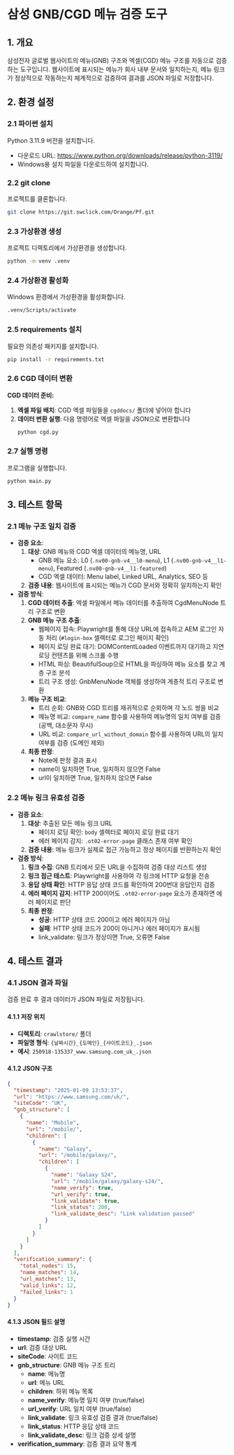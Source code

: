 # 삼성 GNB/CGD 메뉴 검증 도구

## 1. 개요

삼성전자 글로벌 웹사이트의 메뉴(GNB) 구조와 엑셀(CGD) 메뉴 구조를 자동으로 검증하는 도구입니다. 웹사이트에 표시되는 메뉴가 회사 내부 문서와 일치하는지, 메뉴 링크가 정상적으로 작동하는지 체계적으로 검증하여 결과를 JSON 파일로 저장합니다.

## 2. 환경 설정

### 2.1 파이썬 설치
Python 3.11.9 버전을 설치합니다.
- 다운로드 URL: https://www.python.org/downloads/release/python-3119/
- Windows용 설치 파일을 다운로드하여 설치합니다.

### 2.2 git clone
프로젝트를 클론합니다.
```bash
git clone https://git.swclick.com/Orange/Pf.git
```

### 2.3 가상환경 생성
프로젝트 디렉토리에서 가상환경을 생성합니다.
```bash
python -m venv .venv
```

### 2.4 가상환경 활성화
Windows 환경에서 가상환경을 활성화합니다.
```bash
.venv/Scripts/activate
```

### 2.5 requirements 설치
필요한 의존성 패키지를 설치합니다.
```bash
pip install -r requirements.txt
```

### 2.6 CGD 데이터 변환
**CGD 데이터 준비:**
1. **엑셀 파일 배치**: CGD 엑셀 파일들을 `cgddocs/` 폴더에 넣어야 합니다
2. **데이터 변환 실행**: 다음 명령어로 엑셀 파일을 JSON으로 변환합니다
   ```bash
   python cgd.py
   ```

### 2.7 실행 명령
프로그램을 실행합니다.
```bash
python main.py
```

## 3. 테스트 항목

### 2.1 메뉴 구조 일치 검증
- **검증 요소**: 
  1. **대상**: GNB 메뉴와 CGD 엑셀 데이터의 메뉴명, URL
     - GNB 메뉴 요소: L0 (`.nv00-gnb-v4__l0-menu`), L1 (`.nv00-gnb-v4__l1-menu`), Featured (`.nv00-gnb-v4__l1-featured`)
     - CGD 엑셀 데이터: Menu label, Linked URL, Analytics, SEO 등
  2. **검증 내용**: 웹사이트에 표시되는 메뉴가 CGD 문서와 정확히 일치하는지 확인
- **검증 방식**:
  1. **CGD 데이터 추출**: 엑셀 파일에서 메뉴 데이터를 추출하여 CgdMenuNode 트리 구조로 변환
  2. **GNB 메뉴 구조 추출**: 
     - 웹페이지 접속: Playwright를 통해 대상 URL에 접속하고 AEM 로그인 자동 처리 (`#login-box` 셀렉터로 로그인 페이지 확인)
     - 페이지 로딩 완료 대기: DOMContentLoaded 이벤트까지 대기하고 지연 로딩 컨텐츠를 위해 스크롤 수행
     - HTML 파싱: BeautifulSoup으로 HTML을 파싱하여 메뉴 요소를 찾고 계층 구조 분석
     - 트리 구조 생성: GnbMenuNode 객체를 생성하여 계층적 트리 구조로 변환
  3. **메뉴 구조 비교**: 
     - 트리 순회: GNB와 CGD 트리를 재귀적으로 순회하며 각 노드 쌍을 비교
     - 메뉴명 비교: `compare_name` 함수를 사용하여 메뉴명의 일치 여부를 검증 (공백, 대소문자 무시)
     - URL 비교: `compare_url_without_domain` 함수를 사용하여 URL의 일치 여부를 검증 (도메인 제외)
  4. **최종 판정**:
     - Note에 판정 결과 표시
     - name이 일치하면 True, 일치하지 않으면 False
     - url이 일치하면 True, 일치하지 않으면 False

### 2.2 메뉴 링크 유효성 검증
- **검증 요소**: 
  1. **대상**: 추출된 모든 메뉴 링크 URL
     - 페이지 로딩 확인: `body` 셀렉터로 페이지 로딩 완료 대기
     - 에러 페이지 감지: `.ot02-error-page` 클래스 존재 여부 확인
  2. **검증 내용**: 메뉴 링크가 실제로 접근 가능하고 정상 페이지를 반환하는지 확인
- **검증 방식**:
  1. **링크 수집**: GNB 트리에서 모든 URL을 수집하여 검증 대상 리스트 생성
  2. **링크 접근 테스트**: Playwright를 사용하여 각 링크에 HTTP 요청을 전송
  3. **응답 상태 확인**: HTTP 응답 상태 코드를 확인하여 200번대 응답인지 검증
  4. **에러 페이지 감지**: HTTP 200이어도 `.ot02-error-page` 요소가 존재하면 에러 페이지로 판단
  5. **최종 판정**:
     - **성공**: HTTP 상태 코드 200이고 에러 페이지가 아님
     - **실패**: HTTP 상태 코드가 200이 아니거나 에러 페이지가 표시됨
     - link_validate: 링크가 정상이면 True, 오류면 False

## 4. 테스트 결과

### 4.1 JSON 결과 파일
검증 완료 후 결과 데이터가 JSON 파일로 저장됩니다.

#### 4.1.1 저장 위치
- **디렉토리**: `crawlstore/` 폴더
- **파일명 형식**: `{날짜시간}_{도메인}_{사이트코드}_.json`
- **예시**: `250918-135337_www.samsung.com_uk_.json`

#### 4.1.2 JSON 구조
```json
{
  "timestamp": "2025-01-09 13:53:37",
  "url": "https://www.samsung.com/uk/",
  "siteCode": "UK",
  "gnb_structure": [
    {
      "name": "Mobile",
      "url": "/mobile/",
      "children": [
        {
          "name": "Galaxy",
          "url": "/mobile/galaxy/",
          "children": [
            {
              "name": "Galaxy S24",
              "url": "/mobile/galaxy/galaxy-s24/",
              "name_verify": true,
              "url_verify": true,
              "link_validate": true,
              "link_status": 200,
              "link_validate_desc": "Link validation passed"
            }
          ]
        }
      ]
    }
  ],
  "verification_summary": {
    "total_nodes": 15,
    "name_matches": 14,
    "url_matches": 13,
    "valid_links": 12,
    "failed_links": 1
  }
}
```

#### 4.1.3 JSON 필드 설명
- **timestamp**: 검증 실행 시간
- **url**: 검증 대상 URL
- **siteCode**: 사이트 코드
- **gnb_structure**: GNB 메뉴 구조 트리
  - **name**: 메뉴명
  - **url**: 메뉴 URL
  - **children**: 하위 메뉴 목록
  - **name_verify**: 메뉴명 일치 여부 (true/false)
  - **url_verify**: URL 일치 여부 (true/false)
  - **link_validate**: 링크 유효성 검증 결과 (true/false)
  - **link_status**: HTTP 응답 상태 코드
  - **link_validate_desc**: 링크 검증 상세 설명
- **verification_summary**: 검증 결과 요약 통계